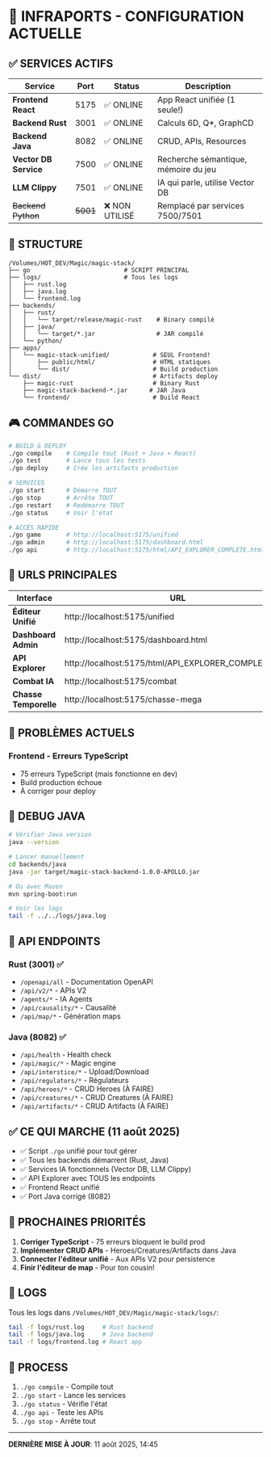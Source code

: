 # 🚀 INFRAPORTS - CONFIGURATION ACTUELLE

## ✅ SERVICES ACTIFS

| Service | Port | Status | Description |
|---------|------|--------|-------------|
| **Frontend React** | 5175 | ✅ ONLINE | App React unifiée (1 seule!) |
| **Backend Rust** | 3001 | ✅ ONLINE | Calculs 6D, Q*, GraphCD |
| **Backend Java** | 8082 | ✅ ONLINE | CRUD, APIs, Resources |
| **Vector DB Service** | 7500 | ✅ ONLINE | Recherche sémantique, mémoire du jeu |
| **LLM Clippy** | 7501 | ✅ ONLINE | IA qui parle, utilise Vector DB |
| ~~Backend Python~~ | ~~5001~~ | ❌ NON UTILISÉ | Remplacé par services 7500/7501 |

## 📂 STRUCTURE

```
/Volumes/HOT_DEV/Magic/magic-stack/
├── go                          # SCRIPT PRINCIPAL
├── logs/                       # Tous les logs
│   ├── rust.log
│   ├── java.log
│   └── frontend.log
├── backends/
│   ├── rust/
│   │   └── target/release/magic-rust    # Binary compilé
│   ├── java/
│   │   └── target/*.jar                 # JAR compilé
│   └── python/
├── apps/
│   └── magic-stack-unified/            # SEUL Frontend!
│       ├── public/html/                # HTML statiques
│       └── dist/                       # Build production
└── dist/                               # Artifacts deploy
    ├── magic-rust                      # Binary Rust
    ├── magic-stack-backend-*.jar      # JAR Java
    └── frontend/                       # Build React
```

## 🎮 COMMANDES GO

```bash
# BUILD & DEPLOY
./go compile    # Compile tout (Rust + Java + React)
./go test       # Lance tous les tests
./go deploy     # Crée les artifacts production

# SERVICES
./go start      # Démarre TOUT
./go stop       # Arrête TOUT
./go restart    # Redémarre TOUT
./go status     # Voir l'état

# ACCÈS RAPIDE
./go game       # http://localhost:5175/unified
./go admin      # http://localhost:5175/dashboard.html
./go api        # http://localhost:5175/html/API_EXPLORER_COMPLETE.html
```

## 🔗 URLS PRINCIPALES

| Interface | URL | Description |
|-----------|-----|-------------|
| **Éditeur Unifié** | http://localhost:5175/unified | Map editor principal |
| **Dashboard Admin** | http://localhost:5175/dashboard.html | Panneau admin |
| **API Explorer** | http://localhost:5175/html/API_EXPLORER_COMPLETE.html | Test APIs live |
| **Combat IA** | http://localhost:5175/combat | IA vs IA |
| **Chasse Temporelle** | http://localhost:5175/chasse-mega | Grande map |

## 🔴 PROBLÈMES ACTUELS

### Frontend - Erreurs TypeScript
- 75 erreurs TypeScript (mais fonctionne en dev)
- Build production échoue
- À corriger pour deploy

## 🔧 DEBUG JAVA

```bash
# Vérifier Java version
java --version

# Lancer manuellement
cd backends/java
java -jar target/magic-stack-backend-1.0.0-APOLLO.jar

# Ou avec Maven
mvn spring-boot:run

# Voir les logs
tail -f ../../logs/java.log
```

## 📡 API ENDPOINTS

### Rust (3001) ✅
- `/openapi/all` - Documentation OpenAPI
- `/api/v2/*` - APIs V2
- `/agents/*` - IA Agents
- `/api/causality/*` - Causalité
- `/api/map/*` - Génération maps

### Java (8082) ✅
- `/api/health` - Health check
- `/api/magic/*` - Magic engine
- `/api/interstice/*` - Upload/Download
- `/api/regulators/*` - Régulateurs
- `/api/heroes/*` - CRUD Heroes (À FAIRE)
- `/api/creatures/*` - CRUD Creatures (À FAIRE)
- `/api/artifacts/*` - CRUD Artifacts (À FAIRE)

## ✅ CE QUI MARCHE (11 août 2025)

- ✅ Script `./go` unifié pour tout gérer
- ✅ Tous les backends démarrent (Rust, Java)
- ✅ Services IA fonctionnels (Vector DB, LLM Clippy)
- ✅ API Explorer avec TOUS les endpoints
- ✅ Frontend React unifié
- ✅ Port Java corrigé (8082)

## 🚨 PROCHAINES PRIORITÉS

1. **Corriger TypeScript** - 75 erreurs bloquent le build prod
2. **Implémenter CRUD APIs** - Heroes/Creatures/Artifacts dans Java
3. **Connecter l'éditeur unifié** - Aux APIs V2 pour persistence
4. **Finir l'éditeur de map** - Pour ton cousin!

## 💾 LOGS

Tous les logs dans `/Volumes/HOT_DEV/Magic/magic-stack/logs/`:
```bash
tail -f logs/rust.log     # Rust backend
tail -f logs/java.log     # Java backend
tail -f logs/frontend.log # React app
```

## 🔄 PROCESS

1. `./go compile` - Compile tout
2. `./go start` - Lance les services
3. `./go status` - Vérifie l'état
4. `./go api` - Teste les APIs
5. `./go stop` - Arrête tout

---

**DERNIÈRE MISE À JOUR**: 11 août 2025, 14:45

